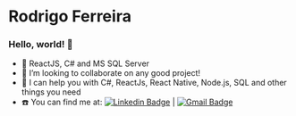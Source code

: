 

# Rodrigo Ferreira

### Hello, world! 👋

- :rocket: ReactJS, C# and MS SQL Server
- :two_men_holding_hands: I’m looking to collaborate on any good project!
- :muscle: I can help you with C#, ReactJs, React Native, Node.js, SQL  and other things you need 
- :telephone: You can find me at: [![Linkedin Badge](https://img.shields.io/badge/-RodrigoFerreira-blue?style=flat-square&logo=Linkedin&logoColor=white&link=https://www.linkedin.com/in/rodrigoferreira-dev/)](https://www.linkedin.com/in/rodrigoferreira-dev/) | [![Gmail Badge](https://img.shields.io/badge/-rodrigo.santos7202@gmail.com-c14438?style=flat-square&logo=Gmail&logoColor=white&link=mailto:rodrigo.santos7202@gmail.com)](mailto:rodrigo.santos7202@gmail.com)
